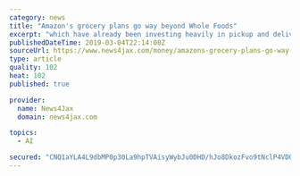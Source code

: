 ```yaml
---
category: news
title: "Amazon's grocery plans go way beyond Whole Foods"
excerpt: "which have already been investing heavily in pickup and delivery options and have shown they can compete with Amazon. Buying Whole Foods was a small piece of Amazon's sweeping ambitions in the $830 billion American grocery industry. Amazon and Whole Foods ..."
publishedDateTime: 2019-03-04T22:14:00Z
sourceUrl: https://www.news4jax.com/money/amazons-grocery-plans-go-way-beyond-whole-foods
type: article
quality: 102
heat: 102
published: true

provider:
  name: News4Jax
  domain: news4jax.com

topics:
  - AI

secured: "CNQ1aYLA4L9dbMP0p30La9hpTVAisyWybJu0DHD/hJo8DkozFvo9tNclP4VDQTfwqvH+2fKuluq2QT18zdykih71heGqez2Kq4+KwCaf2WOVsIYawr0LKiDaupWTZlr7wRh7KStYjgNaIHfFww90obJiTArAuWdgvGBaUtAF3UVBm+pSqVvsmEo5laf7xN0l/rwZyu0Yfr8Sb91avfxdGM+Y7Iy4xSiCs4VwgzHbfmmUxBCHVXTukCEFABItMnCt0T/L0w9cfWnn6IAE+Tqn1A==;Z0g2egi1oA+IUpqIwi2wkw=="
---
```


